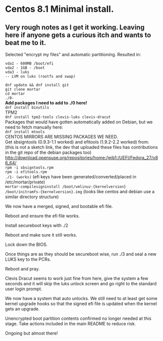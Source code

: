 # Centos 8.1 Minimal install.  
## Very rough notes as I get it working. Leaving here if anyone gets a curious itch and wants to beat me to it.  
Selected "encrypt my files" and automatic partitioning. Resulted in:  
```
vda1 - 600MB /boot/efi  
vda2 - 1GB - /boot  
vda3 - luks  
-- LVM on luks (rootfs and swap)   
```

`dnf update && dnf install git`  
`git clone mortar`  
`cd mortar`  
`./0-`  
**Add packages I need to add to ./0 here!**  
`dnf install binutils`  
TPM2  
`dnf install tpm2-tools clevis-luks clevis-dracut`  
Packages that would have gotten automatically added on Debian, but we need to fetch manually here:  
`dnf install mtools`  
CENTOS MIRRORS ARE MISSING PACKAGES WE NEED.  
Get sbsigntools (0.9.3-1.1 worked) and efitools (1.9.2-2.2 worked) from:  
(this is not a sketch link, the dev that uploaded these files has contributions in the git repo of the debian packages too)  
http://download.opensuse.org/repositories/home:/jejb1:/UEFI/Fedora_27/x86_64/  
`rpm -i sbsigntools.rpm`  
`rpm -i efitools.rpm`  
`./1- (works)` (efi keys have been generated/converted/placed in /etc/mortar/private)  
`mortar-compilesigninstall /boot/vmlinuz-{kernelversion} /boot/initramfs-{kernelversion}.img` (looks like centos and debian use a similar directory structure)  

We now have a merged, signed, and bootable efi file.  

Reboot and ensure the efi file works.  

Install secureboot keys with ./2  

Reboot and make sure it still works.  

Lock down the BIOS.  

Once things are as they should be secureboot wise, run ./3 and seal a new LUKS key to the PCRs.  

Reboot and pray.  

Clevis Dracut seems to work just fine from here, give the system a few seconds and it will skip the luks unlock screen and go right to the standard user login prompt.  


We now have a system that auto unlocks. We still need to at least get some kernel upgrade hooks so that the signed efi file is updated when the kernel gets an upgrade.  

Unencrypted boot partition contents confirmed no longer needed at this stage. Take actions included in the main README to reduce risk.  

Ongoing but almost there!  
